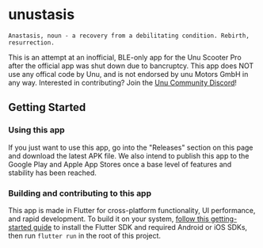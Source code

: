 # unustasis

```
Anastasis, noun - a recovery from a debilitating condition. Rebirth, resurrection.
```
  
This is an attempt at an inofficial, BLE-only app for the Unu Scooter Pro after the official app was shut down due to bancruptcy.
This app does NOT use any offical code by Unu, and is not endorsed by unu Motors GmbH in any way. Interested in contributing? Join the [Unu Community Discord](https://discord.gg/fa63HJYaP4)!

## Getting Started

### Using this app

If you just want to use this app, go into the "Releases" section on this page and download the latest APK file. We also intend to publish this app to the Google Play and Apple App Stores once a base level of features and stability has been reached.

### Building and contributing to this app

This app is made in Flutter for cross-platform functionality, UI performance, and rapid development. To build it on your system, [follow this getting-started guide](https://docs.flutter.dev/get-started/install) to install the Flutter SDK and required Android or iOS SDKs, then run  `flutter run` in the root of this project.


